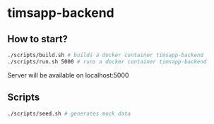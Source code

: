 # timsapp-backend

## How to start?

```bash
./scripts/build.sh # builds a docker container timsapp-backend
./scripts/run.sh 5000 # runs a docker container timsapp-backend
```

Server will be available on localhost:5000

## Scripts

```bash
./scripts/seed.sh # generates mock data
```
